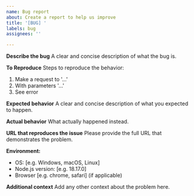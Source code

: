 ```yaml
---
name: Bug report
about: Create a report to help us improve
title: '[BUG] '
labels: bug
assignees: ''

---
```


**Describe the bug**
A clear and concise description of what the bug is.

**To Reproduce**
Steps to reproduce the behavior:
1. Make a request to '...'
2. With parameters '...'
3. See error

**Expected behavior**
A clear and concise description of what you expected to happen.

**Actual behavior**
What actually happened instead.

**URL that reproduces the issue**
Please provide the full URL that demonstrates the problem.

**Environment:**
 - OS: [e.g. Windows, macOS, Linux]
 - Node.js version: [e.g. 18.17.0]
 - Browser [e.g. chrome, safari] (if applicable)

**Additional context**
Add any other context about the problem here.